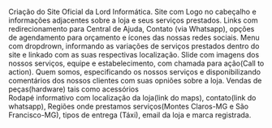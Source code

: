 Criação do Site Oficial da Lord Informática.
Site  com Logo no cabeçalho e informações adjacentes sobre a loja e seus serviços prestados.
Links com redirecionamento para Central de Ajuda, Contato (via Whatsapp), opções de agendamento para orçamento e ícones das nossas redes sociais.
Menu com dropdrown, informando as variações de serviços prestados dentro do site e linkado com as suas respectivas localização.
Slide com imagens dos nossos serviços, equipe e estabelecimento, com chamada para ação(Call to action).
Quem somos, especificando os nossos serviços e disponibilizando  comentários dos nossos clientes com suas opniões sobre a loja.
Vendas de peças(hardware) tais como acessórios  
Rodapé informativo com localização da loja(link do maps), contato(link do whatsapp), Regiões onde prestamos serviços(Montes Claros-MG e São Francisco-MG), tipos de entrega (Táxi), email da loja e marca registrada.
